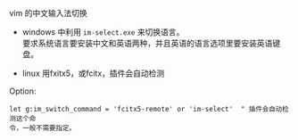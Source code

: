 vim 的中文输入法切换

* windows
    中利用 `im-select.exe` 来切换语言。  
    要求系统语言要安装中文和英语两种，并且英语的语言选项里要安装英语键盘。

* linux
    用fxitx5，或fcitx，插件会自动检测

Option:

```vim
let g:im_switch_command = 'fcitx5-remote' or 'im-select'  " 插件会自动检测这个命
令，一般不需要指定。
```
